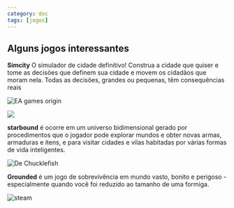 ```yaml
---
category: doc
tags: [jogos]
---
```

## Alguns jogos interessantes

**Simcity**
O simulador de cidade definitivo! Construa a cidade que quiser e tome as decisões que definem sua cidade e movem os cidadãos que moram nela. Todas as decisões, grandes ou pequenas, têm consequências reais


![EA games origin](https://upload.wikimedia.org/wikipedia/pt/5/5f/SimCity_2013_Limited_Edition_cover.png)


<img src="S:\Users\Administrator\Documents\R\maf 172 comp\git\tst.gitgub.io\assets\img\simc.png">

**starbound** é ocorre em um universo bidimensional gerado por procedimentos que o jogador pode explorar mundos e obter novas armas, armaduras e itens, e para visitar cidades e vilas habitadas por várias formas de vida inteligentes.

![De Chucklefish ](https://i.ytimg.com/vi/-O6PUh3reG0/hqdefault.jpg)

**Grounded** é um jogo de sobrevivência em mundo vasto, bonito e perigoso - especialmente quando você foi reduzido ao tamanho de uma formiga.

![steam ](https://cdn.cloudflare.steamstatic.com/steam/apps/962130/header.jpg?t=1612223835)

